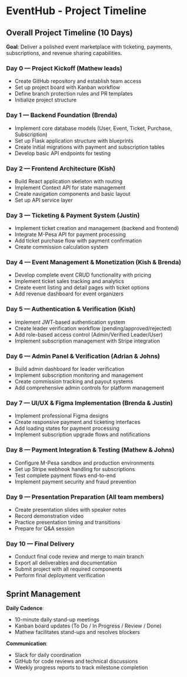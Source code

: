 # EventHub - Project Timeline

## Overall Project Timeline (10 Days)

**Goal**: Deliver a polished event marketplace with ticketing, payments, subscriptions, and revenue sharing capabilities.

### Day 0 — Project Kickoff (Mathew leads)
- Create GitHub repository and establish team access
- Set up project board with Kanban workflow
- Define branch protection rules and PR templates
- Initialize project structure

### Day 1 — Backend Foundation (Brenda)
- Implement core database models (User, Event, Ticket, Purchase, Subscription)
- Set up Flask application structure with blueprints
- Create initial migrations with payment and subscription tables
- Develop basic API endpoints for testing

### Day 2 — Frontend Architecture (Kish)
- Build React application skeleton with routing
- Implement Context API for state management
- Create navigation components and basic layout
- Set up API service layer

### Day 3 — Ticketing & Payment System (Justin)
- Implement ticket creation and management (backend and frontend)
- Integrate M-Pesa API for payment processing
- Add ticket purchase flow with payment confirmation
- Create commission calculation system

### Day 4 — Event Management & Monetization (Kish & Brenda)
- Develop complete event CRUD functionality with pricing
- Implement ticket sales tracking and analytics
- Create event listing and detail pages with ticket options
- Add revenue dashboard for event organizers

### Day 5 — Authentication & Verification (Kish)
- Implement JWT-based authentication system
- Create leader verification workflow (pending/approved/rejected)
- Add role-based access control (Admin/Verified Leader/User)
- Implement subscription management with Stripe integration

### Day 6 — Admin Panel & Verification (Adrian & Johns)
- Build admin dashboard for leader verification
- Implement subscription monitoring and management
- Create commission tracking and payout systems
- Add comprehensive admin controls for platform management

### Day 7 — UI/UX & Figma Implementation (Brenda & Justin)
- Implement professional Figma designs
- Create responsive payment and ticketing interfaces
- Add loading states for payment processing
- Implement subscription upgrade flows and notifications

### Day 8 — Payment Integration & Testing (Mathew & Johns)
- Configure M-Pesa sandbox and production environments
- Set up Stripe webhook handling for subscriptions
- Test complete payment flows end-to-end
- Implement payment security and fraud prevention

### Day 9 — Presentation Preparation (All team members)
- Create presentation slides with speaker notes
- Record demonstration video
- Practice presentation timing and transitions
- Prepare for Q&A session

### Day 10 — Final Delivery
- Conduct final code review and merge to main branch
- Export all deliverables and documentation
- Submit project with all required components
- Perform final deployment verification

## Sprint Management

**Daily Cadence**: 
- 10-minute daily stand-up meetings
- Kanban board updates (To Do / In Progress / Review / Done)
- Mathew facilitates stand-ups and resolves blockers

**Communication**:
- Slack for daily coordination
- GitHub for code reviews and technical discussions
- Weekly progress reports to track milestone completion